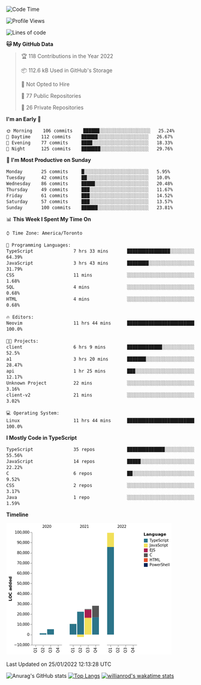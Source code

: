 <!--START_SECTION:waka-->
![Code Time](http://img.shields.io/badge/Code%20Time-124%20hrs%2024%20mins-blue)

![Profile Views](http://img.shields.io/badge/Profile%20Views-3-blue)

![Lines of code](https://img.shields.io/badge/From%20Hello%20World%20I%27ve%20Written-190%20Thousand%20lines%20of%20code-blue)

**🐱 My GitHub Data** 

> 🏆 118 Contributions in the Year 2022
 > 
> 📦 112.6 kB Used in GitHub's Storage 
 > 
> 🚫 Not Opted to Hire
 > 
> 📜 77 Public Repositories 
 > 
> 🔑 26 Private Repositories  
 > 
**I'm an Early 🐤** 

```text
🌞 Morning    106 commits    ██████░░░░░░░░░░░░░░░░░░░   25.24% 
🌆 Daytime    112 commits    ██████░░░░░░░░░░░░░░░░░░░   26.67% 
🌃 Evening    77 commits     ████░░░░░░░░░░░░░░░░░░░░░   18.33% 
🌙 Night      125 commits    ███████░░░░░░░░░░░░░░░░░░   29.76%

```
📅 **I'm Most Productive on Sunday** 

```text
Monday       25 commits     █░░░░░░░░░░░░░░░░░░░░░░░░   5.95% 
Tuesday      42 commits     ██░░░░░░░░░░░░░░░░░░░░░░░   10.0% 
Wednesday    86 commits     █████░░░░░░░░░░░░░░░░░░░░   20.48% 
Thursday     49 commits     ███░░░░░░░░░░░░░░░░░░░░░░   11.67% 
Friday       61 commits     ███░░░░░░░░░░░░░░░░░░░░░░   14.52% 
Saturday     57 commits     ███░░░░░░░░░░░░░░░░░░░░░░   13.57% 
Sunday       100 commits    ██████░░░░░░░░░░░░░░░░░░░   23.81%

```


📊 **This Week I Spent My Time On** 

```text
⌚︎ Time Zone: America/Toronto

💬 Programming Languages: 
TypeScript               7 hrs 33 mins       ████████████████░░░░░░░░░   64.39% 
JavaScript               3 hrs 43 mins       ████████░░░░░░░░░░░░░░░░░   31.79% 
CSS                      11 mins             ░░░░░░░░░░░░░░░░░░░░░░░░░   1.68% 
SQL                      4 mins              ░░░░░░░░░░░░░░░░░░░░░░░░░   0.68% 
HTML                     4 mins              ░░░░░░░░░░░░░░░░░░░░░░░░░   0.68%

🔥 Editors: 
Neovim                   11 hrs 44 mins      █████████████████████████   100.0%

🐱‍💻 Projects: 
client                   6 hrs 9 mins        █████████████░░░░░░░░░░░░   52.5% 
a1                       3 hrs 20 mins       ███████░░░░░░░░░░░░░░░░░░   28.47% 
api                      1 hr 25 mins        ███░░░░░░░░░░░░░░░░░░░░░░   12.17% 
Unknown Project          22 mins             ░░░░░░░░░░░░░░░░░░░░░░░░░   3.16% 
client-v2                21 mins             ░░░░░░░░░░░░░░░░░░░░░░░░░   3.02%

💻 Operating System: 
Linux                    11 hrs 44 mins      █████████████████████████   100.0%

```

**I Mostly Code in TypeScript** 

```text
TypeScript               35 repos            ██████████████░░░░░░░░░░░   55.56% 
JavaScript               14 repos            █████░░░░░░░░░░░░░░░░░░░░   22.22% 
C                        6 repos             ██░░░░░░░░░░░░░░░░░░░░░░░   9.52% 
CSS                      2 repos             ░░░░░░░░░░░░░░░░░░░░░░░░░   3.17% 
Java                     1 repo              ░░░░░░░░░░░░░░░░░░░░░░░░░   1.59%

```


**Timeline**

![Chart not found](https://raw.githubusercontent.com/wise-introvert/wise-introvert/master/charts/bar_graph.png) 


 Last Updated on 25/01/2022 12:13:28 UTC
<!--END_SECTION:waka-->

![Anurag's GitHub stats](https://github-readme-stats.vercel.app/api?username=wise-introvert&count_private=true&show_icons=true)
[![Top Langs](https://github-readme-stats.vercel.app/api/top-langs/?username=wise-introvert&langs_count=10)](https://github.com/anuraghazra/github-readme-stats)
[![willianrod's wakatime stats](https://github-readme-stats.vercel.app/api/wakatime?username=wiseintrovert)](https://github.com/anuraghazra/github-readme-stats)
